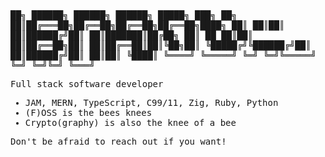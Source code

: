 <samp>
     ██╗ ██████╗ ██████╗ ██████╗  █████╗ ███╗   ██╗
     ██║██╔═══██╗██╔══██╗██╔══██╗██╔══██╗████╗  ██║
     ██║██║   ██║██████╔╝██║  ██║███████║██╔██╗ ██║
██   ██║██║   ██║██╔══██╗██║  ██║██╔══██║██║╚██╗██║
╚█████╔╝╚██████╔╝██║  ██║██████╔╝██║  ██║██║ ╚████║
 ╚════╝  ╚═════╝ ╚═╝  ╚═╝╚═════╝ ╚═╝  ╚═╝╚═╝  ╚═══╝
  

Full stack software developer

  - JAM, MERN, TypeScript, C99/11, Zig, Ruby, Python
  - (F)OSS is the bees knees
  - Crypto(graphy) is also the knee of a bee

Don't be afraid to reach out if you want!
</samp>
